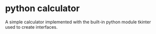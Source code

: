 # python calculator

A simple calculator implemented with the built-in python module tkinter used to create interfaces.
